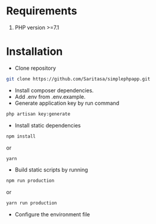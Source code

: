 # Requirements
1. PHP version >=7.1

# Installation
- Clone repository
```bash
git clone https://github.com/Saritasa/simplephpapp.git
```
- Install composer dependencies.
- Add .env from .env.example.
- Generate application key by run command
```bash
php artisan key:generate
```
- Install static dependencies
```bash
npm install
```
or
```bash
yarn
```
- Build static scripts by running
```bash
npm run production
```
or
```bash
yarn run production
```
- Configure the environment file
